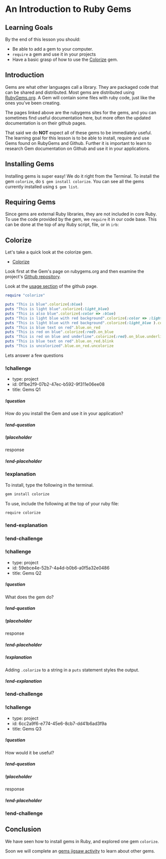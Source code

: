 # An Introduction to Ruby Gems

## Learning Goals
By the end of this lesson you should:
- Be able to add a gem to your computer.
- `require` a gem and use it in your projects
- Have a basic grasp of how to use the [Colorize](https://rubygems.org/gems/colorize) gem.

## Introduction
Gems are what other languages call a library. They are packaged code that can be shared and distributed. Most gems are distributed using [RubyGems.org](https://rubygems.org/). A Gem will contain some files with ruby code, just like the ones you've been creating.

The pages linked above are the rubygems sites for the gems, and you can sometimes find useful documentation here, but more often the updated documentation is on their github pages.

That said we do **NOT** expect all of these gems to be immediately useful.  The learning goal for this lesson is to be able to install, require and use Gems found on RubyGems and Github.  Further it is important to learn to research Gem documentation on Github and use it in your applications.  

## Installing Gems
Installing gems is super easy! We do it right from the Terminal. To install the gem `colorize`, do `$ gem install colorize`. You can see all the gems currently installed using `$ gem list`.

## Requiring Gems
Since gems are external Ruby libraries, they are not included in core Ruby. To use the code provided by the gem, we `require` it in our code base. This can be done at the top of any Ruby script, file, or in `irb`:

## Colorize
Let's take a quick look at the colorize gem.

- [Colorize](https://rubygems.org/gems/colorize)

Look first at the Gem's page on rubygems.org and then examine the project's [Github repository](https://github.com/fazibear/colorize).

Look at the [usage section](https://github.com/fazibear/colorize) of the github page.

```ruby
require "colorize"

puts "This is blue".colorize(:blue)
puts "This is light blue".colorize(:light_blue)
puts "This is also blue".colorize(:color => :blue)
puts "This is light blue with red background".colorize(:color => :light_blue, :background => :red)
puts "This is light blue with red background".colorize(:light_blue ).colorize( :background => :red)
puts "This is blue text on red".blue.on_red
puts "This is red on blue".colorize(:red).on_blue
puts "This is red on blue and underline".colorize(:red).on_blue.underline
puts "This is blue text on red".blue.on_red.blink
puts "This is uncolorized".blue.on_red.uncolorize
```

Lets answer a few questions  

<!-- >>>>>>>>>>>>>>>>>>>>>> BEGIN CHALLENGE >>>>>>>>>>>>>>>>>>>>>> -->
<!-- Replace everything in square brackets [] and remove brackets  -->

### !challenge

* type: project
* id: 0f1be2f9-07b2-47ec-b592-9f311e06ee08
* title: Gems Q1
<!-- * points: [1] (optional, the number of points for scoring as a checkpoint) -->
<!-- * topics: [python, pandas] (optional the topics for analyzing points) -->

##### !question

How do you install the Gem and use it in your application?

##### !end-question

##### !placeholder

response

##### !end-placeholder

### !explanation

To install, type the following in the terminal. 
```bash
gem install colorize
```

To use, include the following at the top of your ruby file:
```
require colorize
```

### !end-explanation

### !end-challenge

<!-- ======================= END CHALLENGE ======================= -->

<!-- >>>>>>>>>>>>>>>>>>>>>> BEGIN CHALLENGE >>>>>>>>>>>>>>>>>>>>>> -->
<!-- Replace everything in square brackets [] and remove brackets  -->

### !challenge

* type: project
* id: 59ebce4e-52b7-4a4d-b0b6-a0f5a32e0486
* title: Gems Q2
<!-- * points: [1] (optional, the number of points for scoring as a checkpoint) -->
<!-- * topics: [python, pandas] (optional the topics for analyzing points) -->

##### !question

What does the gem do?

##### !end-question

##### !placeholder

response

##### !end-placeholder

##### !explanation

Adding `.colorize` to a string in a `puts` statement styles the output.

##### !end-explanation

### !end-challenge

<!-- ======================= END CHALLENGE ======================= -->

<!-- >>>>>>>>>>>>>>>>>>>>>> BEGIN CHALLENGE >>>>>>>>>>>>>>>>>>>>>> -->
<!-- Replace everything in square brackets [] and remove brackets  -->

### !challenge

* type: project
* id: 6cc2a9f6-e774-45e6-8cb7-dd41b6ad3f9a
* title: Gems Q3
<!-- * points: [1] (optional, the number of points for scoring as a checkpoint) -->
<!-- * topics: [python, pandas] (optional the topics for analyzing points) -->

##### !question

How would it be useful?

##### !end-question

##### !placeholder

response

##### !end-placeholder


### !end-challenge

<!-- ======================= END CHALLENGE ======================= -->

## Conclusion

We have seen how to install gems in Ruby, and explored one gem `colorize`.

Soon we will complete an [gems jigsaw activity](./02-gems-jigsaw.md) to learn about other gems. 
